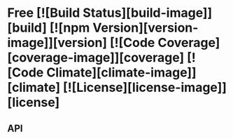 # Free [![Build Status][build-image]][build] [![npm Version][version-image]][version] [![Code Coverage][coverage-image]][coverage] [![Code Climate][climate-image]][climate] [![License][license-image]][license]

 

## API
 
